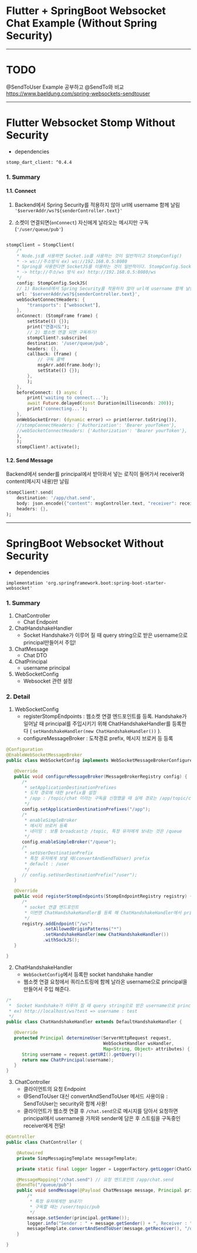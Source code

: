 # Flutter + SpringBoot Websocket Chat Example (Without Spring Security)
---

# TODO
@SendToUser Example 공부하고 @SendTo와 비교
https://www.baeldung.com/spring-websockets-sendtouser

---

# Flutter Websocket Stomp Without Security

- dependencies
```
stomp_dart_client: ^0.4.4
```

### 1. Summary
#### 1.1. Connect
1) Backend에서 Spring Security를 적용하지 않아 url에 username 함께 날림
```'$serverAddr/ws?${senderController.text}'```

2) 소켓이 연결되면(```onConnect```) 자신에게 날라오는 메시지만 구독(```'/user/queue/pub'```)

```dart

stompClient = StompClient(
    /*
    * Node.js를 사용하면 Socket.io를 사용하는 것이 일반적이고 StompConfig()
    * -> ws://주소방식 ex) ws://192.168.0.5:8080
    * Spring을 사용한다면 SocketJS를 이용하는 것이 일반적이다. StompConfig.SockJS()
    * -> http://주소/ws 방식 ex) http://192.168.0.5:8080/ws
    */
    config: StompConfig.SockJS(
    // 1) Backend에서 Spring Security를 적용하지 않아 url에 username 함께 날림
    url: '$serverAddr/ws?${senderController.text}',
    webSocketConnectHeaders: {
        "transports": ["websocket"],
    },
    onConnect: (StompFrame frame) {
        setState(() {});
        print("연결시도");
        // 2) 웹소켓 연결 되면 구독하기!
        stompClient?.subscribe(
        destination: '/user/queue/pub',
        headers: {},
        callback: (frame) {
            // 구독 콜백
            msgArr.add(frame.body!);
            setState(() {});
        },
        );
    },
    beforeConnect: () async {
        print('waiting to connect...');
        await Future.delayed(const Duration(milliseconds: 200));
        print('connecting...');
    },
    onWebSocketError: (dynamic error) => print(error.toString()),
    //stompConnectHeaders: {'Authorization': 'Bearer yourToken'},
    //webSocketConnectHeaders: {'Authorization': 'Bearer yourToken'},
    ),
    );
    stompClient?.activate();

```

#### 1.2. Send Message

Backend에서 sender를 principal에서 받아와서 넣는 로직이 들어가서 receiver와 content(메시지 내용)만 날림

```dart
stompClient?.send(
    destination: '/app/chat.send',
    body: json.encode({"content": msgController.text, "receiver": receiverController.text}),
    headers: {},
);
```

---
# SpringBoot Websocket Without Security

- dependencies
```
implementation 'org.springframework.boot:spring-boot-starter-websocket'
```

### 1. Summary
1) ChatController
   - Chat Endpoint
2) ChatHandshakeHandler
   - Socket Handshake가 이루어 질 때 query string으로 받은 username으로 principal만들어서 주입!
3) ChatMessage
   - Chat DTO 
4) ChatPrincipal
   - username principal
5) WebSocketConfig
   - Websocket 관련 설정
   

### 2. Detail
1) WebSocketConfig
   - registerStompEndpoints : 웹소켓 연결 엔드포인트를 등록. Handshake가 일어날 때 principal를 주입시키기 위해 ChatHandshakeHandler를 등록한다 ( ```setHandshakeHandler(new ChatHandshakeHandler())``` ).
   - configureMessageBroker : 도착경로 prefix, 메시지 브로커 등 등록
```java
@Configuration
@EnableWebSocketMessageBroker
public class WebSocketConfig implements WebSocketMessageBrokerConfigurer {

   @Override
   public void configureMessageBroker(MessageBrokerRegistry config) {
      /*
       * setApplicationDestinationPrefixes
       * 도착 경로에 대한 prefix를 설정
       * /app : /topic/chat 이라는 구독을 신청했을 때 실제 경로는 /app/topic/chat
       */
      config.setApplicationDestinationPrefixes("/app");
      /*
       * enableSimpleBroker
       * 메시지 브로커 등록
       * 네이밍 : 보통 broadcast는 /topic, 특정 유저에게 보내는 것은 /queue
       */
      config.enableSimpleBroker("/queue");
      /*
       * setUserDestinationPrefix
       * 특정 유저에게 보낼 때(convertAndSendToUser) prefix
       * default : /user
       */
      // config.setUserDestinationPrefix("/user");
   }

   @Override
   public void registerStompEndpoints(StompEndpointRegistry registry) {
      /*
       * socket 연결 엔드포인트
       * 이번엔 ChatHandshakeHandler를 등록 해 ChatHandshakeHandler에서 principal 주입!
       */
      registry.addEndpoint("/ws")
              .setAllowedOriginPatterns("*")
              .setHandshakeHandler(new ChatHandshakeHandler())
              .withSockJS();
   }

}
```

2) ChatHandshakeHandler
   - ```WebSocketConfig```에서 등록한 socket handshake handler
   - 웹소켓 연결 요청에서 쿼리스트링에 함께 날라온 username으로 principal을 만들어서 주입 해준다.
```java
/*
 *  Socket Handshake가 이루어 질 때 query string으로 받은 username으로 principal만들어서 주입!
 * ex) http://localhost/ws?test => username : test
 */
public class ChatHandshakeHandler extends DefaultHandshakeHandler {

   @Override
   protected Principal determineUser(ServerHttpRequest request,
                                     WebSocketHandler wsHandler,
                                     Map<String, Object> attributes) {
      String username = request.getURI().getQuery();
      return new ChatPrincipal(username);
   }
}
```

3) ChatController
   - 클라이언트의 요청 Endpoint
   - @SendToUser 대신 convertAndSendToUser 메서드 사용이유 : SendToUser는 security와 함께 사용!
   - 클라이언트가 웹소켓 연결 후 ```/chat.send```으로 메시지를 담아서 요청하면 principal에서 username을 가져와 sender에 담은 후 스트림을 구독중인 receiver에게 전달!
```java
@Controller
public class ChatController {

    @Autowired
    private SimpMessagingTemplate messageTemplate;

    private static final Logger logger = LoggerFactory.getLogger(ChatController.class);

    @MessageMapping("/chat.send") // 요청 엔드포인트 /app/chat.send
    @SendTo("/queue/pub")
    public void sendMessage(@Payload ChatMessage message, Principal principal) {
        /*
         * 특정 유저에게만 보내기!
         * 구독할 때는 /user/topic/pub
         */
        message.setSender(principal.getName());
        logger.info("Sender : " + message.getSender() + ", Receiver : " + message.getReceiver() + ", Content : "+message.getContent());
        messageTemplate.convertAndSendToUser(message.getReceiver(), "/queue/pub", message);
    }

}
```

